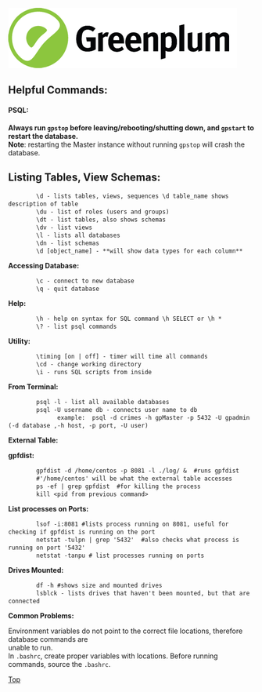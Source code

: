 ![Greenplum](https://github.com/syuja/GreenPlumSetup/blob/master/img/greenplum-logo.png)  
<a id='top'></a>   
## Helpful Commands:   

#### PSQL:  
**Always run `gpstop` before leaving/rebooting/shutting down, and `gpstart` to restart the database.**   
**Note**: restarting the Master instance without running `gpstop` will crash the database.  

**Listing Tables, View Schemas:**  
----  

            \d - lists tables, views, sequences \d table_name shows description of table  
            \du - list of roles (users and groups)  
            \dt - list tables, also shows schemas  
            \dv - list views   
            \l - lists all databases  
            \dn - list schemas   
            \d [object_name] - **will show data types for each column**   


**Accessing Database:**  

            \c - connect to new database  
            \q - quit database   

**Help:**  
  
            \h - help on syntax for SQL command \h SELECT or \h *  
            \? - list psql commands   
      

**Utility:**    

            \timing [on | off] - timer will time all commands  
            \cd - change working directory  
            \i - runs SQL scripts from inside  
            
**From Terminal:**  
  
            psql -l - list all available databases  
            psql -U username db - connects user name to db  
                  example:  psql -d crimes -h gpMaster -p 5432 -U gpadmin (-d database ,-h host, -p port, -U user)  
            

**External Table:**  


**gpfdist:**   

            gpfdist -d /home/centos -p 8081 -l ./log/ &  #runs gpfdist    
            #'/home/centos' will be what the external table accesses   
            ps -ef | grep gpfdist  #for killing the process    
            kill <pid from previous command>    

**List processes on Ports:**  

            lsof -i:8081 #lists process running on 8081, useful for checking if gpfdist is running on the port    
            netstat -tulpn | grep '5432'  #also checks what process is running on port '5432'  
            netstat -tanpu # list processes running on ports  

**Drives Mounted:**  

            df -h #shows size and mounted drives  
            lsblck - lists drives that haven't been mounted, but that are connected  
            

**Common Problems:**   

Environment variables do not point to the correct file locations, therefore database commands are   
unable to run.  
In `.bashrc`, create proper variables with locations. Before running commands, source the `.bashrc`.   



[Top](#top)  

